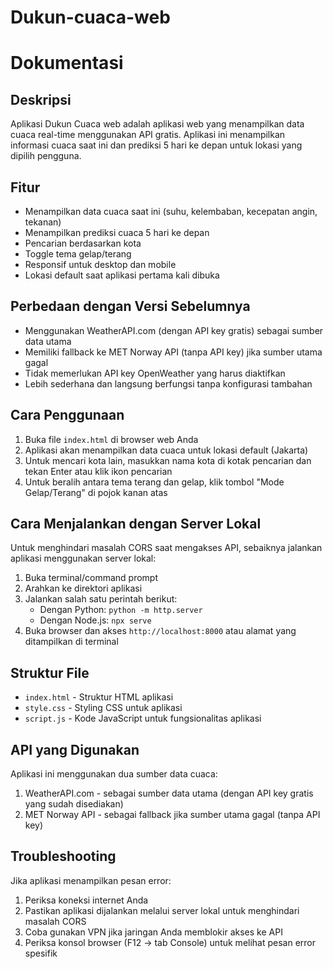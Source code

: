 # Dukun-cuaca-web
# Dokumentasi

## Deskripsi
Aplikasi Dukun Cuaca web adalah aplikasi web yang menampilkan data cuaca real-time menggunakan API gratis. Aplikasi ini menampilkan informasi cuaca saat ini dan prediksi 5 hari ke depan untuk lokasi yang dipilih pengguna.

## Fitur
- Menampilkan data cuaca saat ini (suhu, kelembaban, kecepatan angin, tekanan)
- Menampilkan prediksi cuaca 5 hari ke depan
- Pencarian berdasarkan kota
- Toggle tema gelap/terang
- Responsif untuk desktop dan mobile
- Lokasi default saat aplikasi pertama kali dibuka

## Perbedaan dengan Versi Sebelumnya
- Menggunakan WeatherAPI.com (dengan API key gratis) sebagai sumber data utama
- Memiliki fallback ke MET Norway API (tanpa API key) jika sumber utama gagal
- Tidak memerlukan API key OpenWeather yang harus diaktifkan
- Lebih sederhana dan langsung berfungsi tanpa konfigurasi tambahan

## Cara Penggunaan
1. Buka file `index.html` di browser web Anda
2. Aplikasi akan menampilkan data cuaca untuk lokasi default (Jakarta)
3. Untuk mencari kota lain, masukkan nama kota di kotak pencarian dan tekan Enter atau klik ikon pencarian
4. Untuk beralih antara tema terang dan gelap, klik tombol "Mode Gelap/Terang" di pojok kanan atas

## Cara Menjalankan dengan Server Lokal
Untuk menghindari masalah CORS saat mengakses API, sebaiknya jalankan aplikasi menggunakan server lokal:

1. Buka terminal/command prompt
2. Arahkan ke direktori aplikasi
3. Jalankan salah satu perintah berikut:
   - Dengan Python: `python -m http.server`
   - Dengan Node.js: `npx serve`
4. Buka browser dan akses `http://localhost:8000` atau alamat yang ditampilkan di terminal

## Struktur File
- `index.html` - Struktur HTML aplikasi
- `style.css` - Styling CSS untuk aplikasi
- `script.js` - Kode JavaScript untuk fungsionalitas aplikasi

## API yang Digunakan
Aplikasi ini menggunakan dua sumber data cuaca:
1. WeatherAPI.com - sebagai sumber data utama (dengan API key gratis yang sudah disediakan)
2. MET Norway API - sebagai fallback jika sumber utama gagal (tanpa API key)

## Troubleshooting
Jika aplikasi menampilkan pesan error:

1. Periksa koneksi internet Anda
2. Pastikan aplikasi dijalankan melalui server lokal untuk menghindari masalah CORS
3. Coba gunakan VPN jika jaringan Anda memblokir akses ke API
4. Periksa konsol browser (F12 -> tab Console) untuk melihat pesan error spesifik
